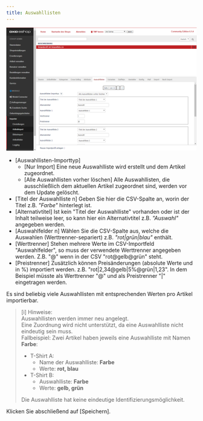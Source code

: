 ```yaml
---
title: Auswahllisten
---
```


![Artikelimport | Auswahllisten](../../../../assets/newAssets/Artikelimport-Auswahllisten.png)

- [Auswahllisten-Importtyp] 
  - [Nur Import] Eine neue Auswahlliste wird erstellt und dem Artikel zugeordnet. 
  - [Alle Auswahllisten vorher löschen] Alle Auswahllisten, die ausschließlich dem aktuellen Artikel zugeordnet sind, werden vor dem Update gelöscht.  
- [Titel der Auswahlliste n] Geben Sie hier die CSV-Spalte an, worin der Titel z.B. _"Farbe"_ hinterlegt ist.
- [Alternativtitel] Ist kein "Titel der Auswahlliste" vorhanden oder ist der Inhalt teilweise leer, so kann hier ein Alternativtitel z.B. _"Auswahl"_ angegeben werden.
- [Auswahlfelder n] Wählen Sie die CSV-Spalte aus, welche die Auswahlen (Werttrenner-separiert) z.B. _"rot\|grün\|blau"_ enthält.
- [Werttrenner] Stehen mehrere Werte im CSV-Importfeld "Auswahlfelder", so muss der verwendete Werttrenner angegeben werden. Z.B. "@" wenn in der CSV "rot@gelb@grün" steht.
- [Preistrenner] Zusätzlich können Preisänderungen (absolute Werte und in %) importiert werden. z.B. "rot\|2,34@gelb\|5%@grün\|1,23". In dem Beispiel müsste als Werttrenner "@" und als Preistrenner "\|" eingetragen werden.

Es sind beliebig viele Auswahllisten mit entsprechenden Werten pro Artikel importierbar. 

> [i] Hinweise:  
> Auswahllisten werden immer neu angelegt.   
> Eine Zuordnung wird nicht unterstützt, da eine Auswahlliste nicht eindeutig sein muss.  
> Fallbeispiel: Zwei Artikel haben jeweils eine Auswahlliste mit Namen **Farbe**:  
> - T-Shirt A: 
>   - Name der Auswahlliste: **Farbe** 
>   - Werte: **rot, blau**  
> - T-Shirt B: 
>   - Auswahlliste: **Farbe** 
>   - Werte: **gelb, grün**  
>
> Die Auswahlliste hat keine eindeutige Identifizierungsmöglichkeit.

Klicken Sie abschließend auf [Speichern]. 
